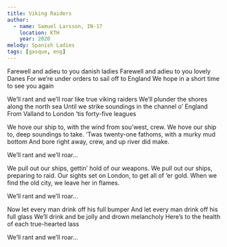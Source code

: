 ```yaml
---
title: Viking Raiders
author:
  - name: Samuel Larsson, IN-17
    location: KTH
    year: 2020
melody: Spanish Ladies
tags: [gasque, eng]
---
```


Farewell and adieu to you danish ladies
Farewell and adieu to you lovely Danes
For we’re under orders to sail off to England
We hope in a short time to see you again

We’ll rant and we’ll roar like true viking raiders
We’ll plunder the shores along the north sea
Until we strike soundings in the channel o’ England
From Valland to London ‘tis forty-five leagues

We hove our ship to, with the wind from sou’west, crew.
We hove our ship to, deep soundings to take.
‘Twas twenty-one fathoms, with a murky mud bottom
And bore right away, crew, and up river did make.

We’ll rant and we’ll roar...

We pull out our ships, gettin’ hold of our weapons.
We pull out our ships, preparing to raid.
Our sights set on London, to get all of ’er gold.
When we find the old city, we leave her in flames.

We’ll rant and we’ll roar...

Now let every man drink off his full bumper
And let every man drink off his full glass
We’ll drink and be jolly and drown melancholy
Here’s to the health of each true-hearted lass

We’ll rant and we’ll roar...
